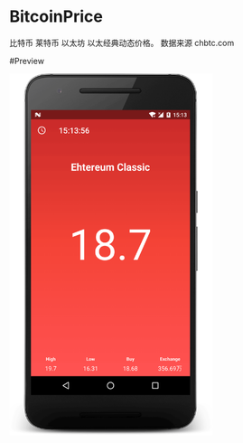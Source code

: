# BitcoinPrice 

比特币 莱特币 以太坊 以太经典动态价格。
数据来源 chbtc.com


#Preview

<img src="/art/preview.png?raw=true" width=360 height=640 alt="Price Demo">
